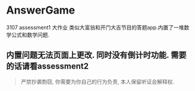 # AnswerGame
3107 assessment1 大作业 
类似大富翁和开门大吉节目的答题app.内置了一堆数学公式和数学问题. 
## 内置问题无法页面上更改. 同时没有倒计时功能. 需要的话请看assessment2

> 严禁抄袭剽窃, 你需要为你自己的行为负责, 本人保留听证会解释权.
